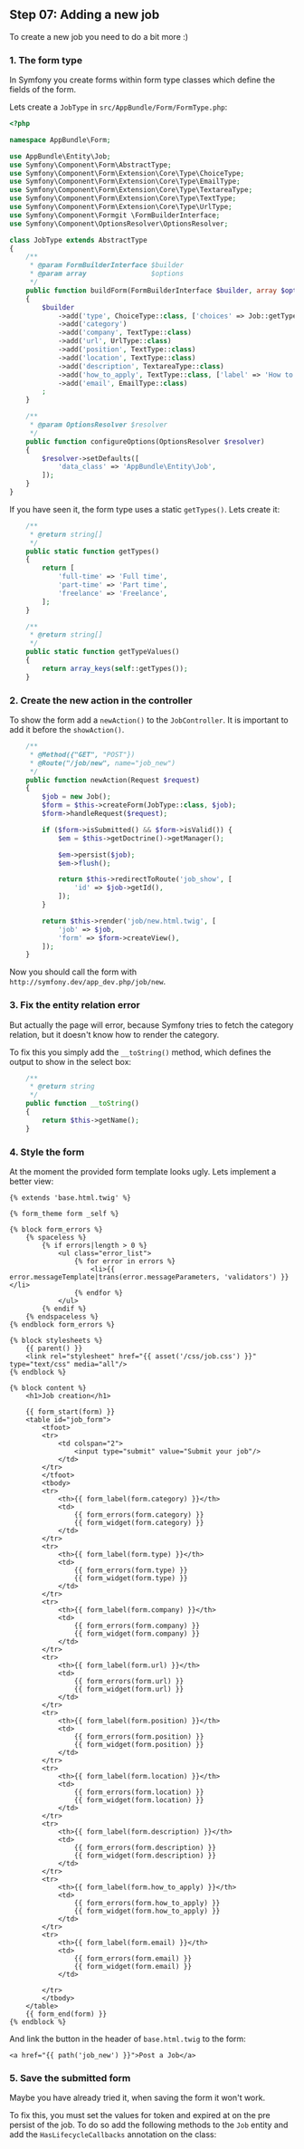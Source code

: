Step 07: Adding a new job
-------------------------

To create a new job you need to do a bit more :)

### 1. The form type

In Symfony you create forms within form type classes which define the fields of
the form.

Lets create a `JobType` in `src/AppBundle/Form/FormType.php`:

```php
<?php

namespace AppBundle\Form;

use AppBundle\Entity\Job;
use Symfony\Component\Form\AbstractType;
use Symfony\Component\Form\Extension\Core\Type\ChoiceType;
use Symfony\Component\Form\Extension\Core\Type\EmailType;
use Symfony\Component\Form\Extension\Core\Type\TextareaType;
use Symfony\Component\Form\Extension\Core\Type\TextType;
use Symfony\Component\Form\Extension\Core\Type\UrlType;
use Symfony\Component\Formgit \FormBuilderInterface;
use Symfony\Component\OptionsResolver\OptionsResolver;

class JobType extends AbstractType
{
    /**
     * @param FormBuilderInterface $builder
     * @param array                $options
     */
    public function buildForm(FormBuilderInterface $builder, array $options)
    {
        $builder
            ->add('type', ChoiceType::class, ['choices' => Job::getTypes(), 'expanded' => true])
            ->add('category')
            ->add('company', TextType::class)
            ->add('url', UrlType::class)
            ->add('position', TextType::class)
            ->add('location', TextType::class)
            ->add('description', TextareaType::class)
            ->add('how_to_apply', TextType::class, ['label' => 'How to apply?'])
            ->add('email', EmailType::class)
        ;
    }

    /**
     * @param OptionsResolver $resolver
     */
    public function configureOptions(OptionsResolver $resolver)
    {
        $resolver->setDefaults([
            'data_class' => 'AppBundle\Entity\Job',
        ]);
    }
}

```

If you have seen it, the form type uses a static `getTypes()`. Lets create it:

```php
    /**
     * @return string[]
     */
    public static function getTypes()
    {
        return [
            'full-time' => 'Full time',
            'part-time' => 'Part time',
            'freelance' => 'Freelance',
        ];
    }

    /**
     * @return string[]
     */
    public static function getTypeValues()
    {
        return array_keys(self::getTypes());
    }
```

### 2. Create the new action in the controller

To show the form add a `newAction()` to the `JobController`. It is important to
add it before the `showAction()`.

```php
    /**
     * @Method({"GET", "POST"})
     * @Route("/job/new", name="job_new")
     */
    public function newAction(Request $request)
    {
        $job = new Job();
        $form = $this->createForm(JobType::class, $job);
        $form->handleRequest($request);

        if ($form->isSubmitted() && $form->isValid()) {
            $em = $this->getDoctrine()->getManager();

            $em->persist($job);
            $em->flush();

            return $this->redirectToRoute('job_show', [
                'id' => $job->getId(),
            ]);
        }

        return $this->render('job/new.html.twig', [
            'job' => $job,
            'form' => $form->createView(),
        ]);
    }
```

Now you should call the form with `http://symfony.dev/app_dev.php/job/new`.

### 3. Fix the entity relation error

But actually the page will error, because Symfony tries to fetch the category
relation, but it doesn't know how to render the category.

To fix this you simply add the `__toString()` method, which defines the output
to show in the select box:

```php
    /**
     * @return string
     */
    public function __toString()
    {
        return $this->getName();
    }
```

### 4. Style the form

At the moment the provided form template looks ugly. Lets implement a better
view:

```twig
{% extends 'base.html.twig' %}

{% form_theme form _self %}

{% block form_errors %}
    {% spaceless %}
        {% if errors|length > 0 %}
            <ul class="error_list">
                {% for error in errors %}
                    <li>{{ error.messageTemplate|trans(error.messageParameters, 'validators') }}</li>
                {% endfor %}
            </ul>
        {% endif %}
    {% endspaceless %}
{% endblock form_errors %}

{% block stylesheets %}
    {{ parent() }}
    <link rel="stylesheet" href="{{ asset('/css/job.css') }}" type="text/css" media="all"/>
{% endblock %}

{% block content %}
    <h1>Job creation</h1>

    {{ form_start(form) }}
    <table id="job_form">
        <tfoot>
        <tr>
            <td colspan="2">
                <input type="submit" value="Submit your job"/>
            </td>
        </tr>
        </tfoot>
        <tbody>
        <tr>
            <th>{{ form_label(form.category) }}</th>
            <td>
                {{ form_errors(form.category) }}
                {{ form_widget(form.category) }}
            </td>
        </tr>
        <tr>
            <th>{{ form_label(form.type) }}</th>
            <td>
                {{ form_errors(form.type) }}
                {{ form_widget(form.type) }}
            </td>
        </tr>
        <tr>
            <th>{{ form_label(form.company) }}</th>
            <td>
                {{ form_errors(form.company) }}
                {{ form_widget(form.company) }}
            </td>
        </tr>
        <tr>
            <th>{{ form_label(form.url) }}</th>
            <td>
                {{ form_errors(form.url) }}
                {{ form_widget(form.url) }}
            </td>
        </tr>
        <tr>
            <th>{{ form_label(form.position) }}</th>
            <td>
                {{ form_errors(form.position) }}
                {{ form_widget(form.position) }}
            </td>
        </tr>
        <tr>
            <th>{{ form_label(form.location) }}</th>
            <td>
                {{ form_errors(form.location) }}
                {{ form_widget(form.location) }}
            </td>
        </tr>
        <tr>
            <th>{{ form_label(form.description) }}</th>
            <td>
                {{ form_errors(form.description) }}
                {{ form_widget(form.description) }}
            </td>
        </tr>
        <tr>
            <th>{{ form_label(form.how_to_apply) }}</th>
            <td>
                {{ form_errors(form.how_to_apply) }}
                {{ form_widget(form.how_to_apply) }}
            </td>
        </tr>
        <tr>
            <th>{{ form_label(form.email) }}</th>
            <td>
                {{ form_errors(form.email) }}
                {{ form_widget(form.email) }}
            </td>

        </tr>
        </tbody>
    </table>
    {{ form_end(form) }}
{% endblock %}
```

And link the button in the header of `base.html.twig` to the form:

```twig
<a href="{{ path('job_new') }}">Post a Job</a>
```

### 5. Save the submitted form

Maybe you have already tried it, when saving the form it won't work.

To fix this, you must set the values for token and expired at on the pre persist
of the job. To do so add the following methods to the `Job` entity and add the
`HasLifecycleCallbacks` annotation on the class:




